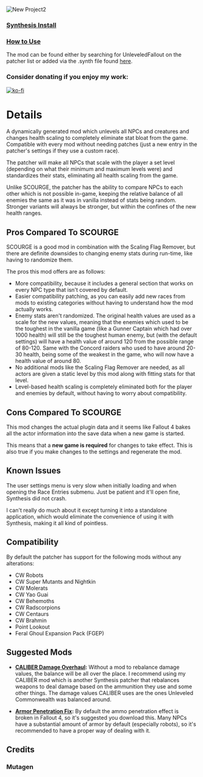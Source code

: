 ![New Project2](https://github.com/ReaperAnon/Unleveled-Commonwealth/assets/63963239/09265719-5be4-437a-9c80-c16186abcc1d)

### [Synthesis Install](https://github.com/Mutagen-Modding/Synthesis/wiki/Installation)
### [How to Use](https://github.com/Mutagen-Modding/Synthesis/wiki/Typical-Usage#adding-patchers)

The mod can be found either by searching for UnleveledFallout on the patcher list or added via the .synth file found [here](https://github.com/ReaperAnon/Unleveled-Commonwealth/releases/tag/meta).

### Consider donating if you enjoy my work:
[![ko-fi](https://ko-fi.com/img/githubbutton_sm.svg)](https://ko-fi.com/A0A6P3CRK)

# Details
A dynamically generated mod which unlevels all NPCs and creatures and changes health scaling to completely eliminate stat bloat from the game. Compatible with every mod without needing patches (just a new entry in the patcher's settings if they use a custom race). 

The patcher will make all NPCs that scale with the player a set level (depending on what their minimum and maximum levels were) and standardizes their stats, eliminating all health scaling from the game.

Unlike SCOURGE, the patcher has the ability to compare NPCs to each other which is not possible in-game, keeping the relative balance of all enemies the same as it was in vanilla instead of stats being random. Stronger variants will always be stronger, but within the confines of the new health ranges.

## Pros Compared To SCOURGE
SCOURGE is a good mod in combination with the Scaling Flag Remover, but there are definite downsides to changing enemy stats during run-time, like having to randomize them.

The pros this mod offers are as follows:
- More compatibility, because it includes a general section that works on every NPC type that isn't covered by default.
- Easier compatibility patching, as you can easily add new races from mods to existing categories without having to understand how the mod actually works.
- Enemy stats aren't randomized. The original health values are used as a scale for the new values, meaning that the enemies which used to be the toughest in the vanilla game (like a Gunner Captain which had over 1000 health) will still be the toughest human enemy, but (with the default settings) will have a health value of around 120 from the possible range of 80-120. Same with the Concord raiders who used to have around 20-30 health, being some of the weakest in the game, who will now have a health value of around 80. 
- No additional mods like the Scaling Flag Remover are needed, as all actors are given a static level by this mod along with fitting stats for that level.
- Level-based health scaling is completely eliminated both for the player and enemies by default, without having to worry about compatibility.

## Cons Compared To SCOURGE
This mod changes the actual plugin data and it seems like Fallout 4 bakes all the actor information into the save data when a new game is started.

This means that a **new game is required** for changes to take effect. This is also true if you make changes to the settings and regenerate the mod.

## Known Issues
The user settings menu is very slow when initially loading and when opening the Race Entries submenu. Just be patient and it'll open fine, Synthesis did not crash.

I can't really do much about it except turning it into a standalone application, which would eliminate the convenience of using it with Synthesis, making it all kind of pointless.

## Compatibility
By default the patcher has support for the following mods without any alterations:

- CW Robots
- CW Super Mutants and Nightkin
- CW Molerats
- CW Yao Guai
- CW Behemoths
- CW Radscorpions
- CW Centaurs
- CW Brahmin
- Point Lookout
- Feral Ghoul Expansion Pack (FGEP)

## Suggested Mods
- **[CALIBER Damage Overhaul](https://github.com/ReaperAnon/CALIBER-Damage-Overhaul):** Without a mod to rebalance damage values, the balance will be all over the place. I recommend using my CALIBER mod which is another Synthesis patcher that rebalances weapons to deal damage based on the ammunition they use and some other things. The damage values CALIBER uses are the ones Unleveled Commonwealth was balanced around.

- **[Armor Penetration Fix](https://www.nexusmods.com/fallout4/mods/73849):** By default the ammo penetration effect is broken in Fallout 4, so it's suggested you download this. Many NPCs have a substantial amount of armor by default (especially robots), so it's recommended to have a proper way of dealing with it.

## Credits

### Mutagen
